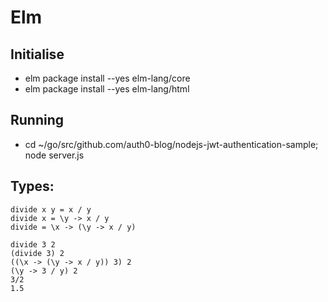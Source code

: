 # Elm

## Initialise

- elm package install --yes elm-lang/core
- elm package install --yes elm-lang/html

## Running

- cd ~/go/src/github.com/auth0-blog/nodejs-jwt-authentication-sample; node server.js

## Types:

```
divide x y = x / y
divide x = \y -> x / y
divide = \x -> (\y -> x / y)

divide 3 2 
(divide 3) 2
((\x -> (\y -> x / y)) 3) 2
(\y -> 3 / y) 2
3/2
1.5
```
